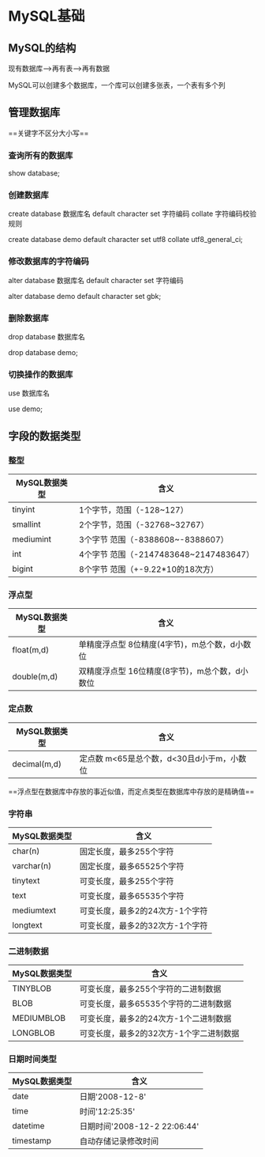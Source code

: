 # MySQL基础

## MySQL的结构

现有数据库-->再有表-->再有数据



MySQL可以创建多个数据库，一个库可以创建多张表，一个表有多个列



## 管理数据库

==关键字不区分大小写==

### 查询所有的数据库

show database;

### 创建数据库

create database 数据库名 default character set 字符编码 collate 字符编码校验规则

create database demo default character set utf8 collate utf8_general_ci;

### 修改数据库的字符编码

alter database 数据库名 default character set 字符编码

alter database demo default character set gbk;



### 删除数据库

drop database 数据库名



drop database demo;

### 切换操作的数据库

use 数据库名

use demo;

## 字段的数据类型

### 整型

| MySQL数据类型 | 含义                                   |
| ------------- | -------------------------------------- |
| tinyint       | 1个字节，范围（-128~127）              |
| smallint      | 2个字节，范围（-32768~32767）          |
| mediumint     | 3个字节 范围（-8388608~-8388607）      |
| int           | 4个字节 范围（-2147483648~2147483647） |
| bigint        | 8个字节 范围（+-9.22*10的18次方）      |

### 浮点型

| MySQL数据类型 | 含义                                           |
| ------------- | ---------------------------------------------- |
| float(m,d)    | 单精度浮点型 8位精度(4字节)，m总个数，d小数位  |
| double(m,d)   | 双精度浮点型 16位精度(8字节)，m总个数，d小数位 |

### 定点数

| MySQL数据类型 | 含义                                      |
| ------------- | ----------------------------------------- |
| decimal(m,d)  | 定点数 m<65是总个数，d<30且d小于m，小数位 |

==浮点型在数据库中存放的事近似值，而定点类型在数据库中存放的是精确值==

### 字符串

| MySQL数据类型 | 含义                            |
| ------------- | ------------------------------- |
| char(n)       | 固定长度，最多255个字符         |
| varchar(n)    | 固定长度，最多65525个字符       |
| tinytext      | 可变长度，最多255个字符         |
| text          | 可变长度，最多65535个字符       |
| mediumtext    | 可变长度，最多2的24次方-1个字符 |
| longtext      | 可变长度，最多2的32次方-1个字符 |

### 二进制数据

| MySQL数据类型 | 含义                                    |
| ------------- | --------------------------------------- |
| TINYBLOB      | 可变长度，最多255个字符的二进制数据     |
| BLOB          | 可变长度，最多65535个字符的二进制数据   |
| MEDIUMBLOB    | 可变长度，最多2的24次方-1个二进制数据   |
| LONGBLOB      | 可变长度，最多2的32次方-1个字二进制数据 |

### 日期时间类型

| MySQL数据类型 | 含义                         |
| ------------- | ---------------------------- |
| date          | 日期'2008-12-8'              |
| time          | 时间'12:25:35'               |
| datetime      | 日期时间'2008-12-2 22:06:44' |
| timestamp     | 自动存储记录修改时间         |

